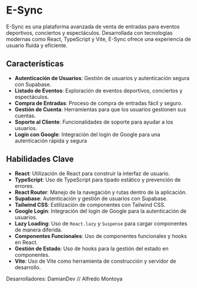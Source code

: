# E-Sync

E-Sync es una plataforma avanzada de venta de entradas para eventos deportivos, conciertos y espectáculos. Desarrollada con tecnologías modernas como React, TypeScript y Vite, E-Sync ofrece una experiencia de usuario fluida y eficiente.

## Características

- **Autenticación de Usuarios**: Gestión de usuarios y autenticación segura con Supabase.
- **Listado de Eventos**: Exploración de eventos deportivos, conciertos y espectáculos.
- **Compra de Entradas**: Proceso de compra de entradas fácil y seguro.
- **Gestión de Cuenta**: Herramientas para que los usuarios gestionen sus cuentas.
- **Soporte al Cliente**: Funcionalidades de soporte para ayudar a los usuarios.
- **Login con Google**: Integración del login de Google para una autenticación rápida y segura

## Habilidades Clave

- **React**: Utilización de React para construir la interfaz de usuario.
- **TypeScript**: Uso de TypeScript para tipado estático y prevención de errores.
- **React Router**: Manejo de la navegación y rutas dentro de la aplicación.
- **Supabase**: Autenticación y gestión de usuarios con Supabase.
- **Tailwind CSS**: Estilización de componentes con Tailwind CSS.
- **Google Login**: Integración del login de Google para la autenticación de usuarios.
- **Lazy Loading**: Uso de `React.lazy` y `Suspense` para cargar componentes de manera diferida.
- **Componentes Funcionales**: Uso de componentes funcionales y hooks en React.
- **Gestión de Estado**: Uso de hooks para la gestión del estado en componentes.
- **Vite**: Uso de Vite como herramienta de construcción y servidor de desarrollo.

Desarrolladores: DamianDev // Alfredo Montoya
